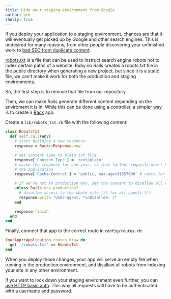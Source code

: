 ```yaml
---
title: Hide your staging environment from Google
author: grk
shelly: true
---
```


If you deploy your application to a staging environment, chances are that
it will eventually get picked up by Google and other search engines. This
is undesired for many reasons, from other people discovering your
unfinished work to
[bad SEO from duplicate content](http://moz.com/learn/seo/duplicate-content).

[robots.txt](http://www.robotstxt.org/robotstxt.html) is a file that
can be used to instruct search engine robots not to index certain paths of a
website. Ruby on Rails creates a robots.txt file in the public directory when
generating a new project, but since it is a static file, we can't make it work
for both the production and staging environments.

So, the first step is to remove that file from our repository.

Then, we can make Rails generate different content depending on the enviroment
it is in. While this can be done using a controller, a simpler way is to
create a [Rack](http://rack.github.io/) app.

Create a `lib/robots_txt.rb` file with the following content:

```ruby
class RobotsTxt
  def self.call(env)
    # start building a new response
    response = Rack::Response.new

    # set content type to plain txt file
    response['Content-Type'] = 'text/plain'
    # cache the response for one year, so that further requests won't hit
    # the application
    response['Cache-Control'] = 'public, max-age=31557600' # cache for 1 year

    # if we're not in production env, set the content to disallow all robots
    unless Rails.env.production?
      # disallow access to the whole site (/) for all agents (*)
      response.write "User-agent: *\nDisallow: /"
    end

    response.finish
  end
end
```

Finally, connect that app to the correct route in `config/routes.rb`:

```ruby
YourApp::Application.routes.draw do
  get '/robots.txt' => RobotsTxt
end
```

When you deploy those changes, your app will serve an empty file when running
in the production environment, and disallow all robots from indexing your
site in any other environment.

If you want to lock down your staging environment even further, you can
[use HTTP basic auth](/blog/2012/03/protecting-staging-environment-in-rack).
This way all requests will have to be authenticated with a username and password.
